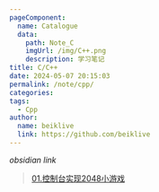 ```yaml
---
pageComponent:
  name: Catalogue
  data:
    path: Note_C
    imgUrl: /img/C++.png
    description: 学习笔记
title: C/C++
date: 2024-05-07 20:15:03
permalink: /note/cpp/
categories: 
tags:
  - Cpp
author:
  name: beiklive
  link: https://github.com/beiklive
---
```


*obsidian link*
> [01.控制台实现2048小游戏](../../Note_C/01.控制台实现2048小游戏.md)